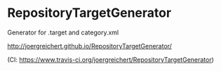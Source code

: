 RepositoryTargetGenerator
=========================

Generator for .target and category.xml

http://joergreichert.github.io/RepositoryTargetGenerator/

(CI: https://www.travis-ci.org/joergreichert/RepositoryTargetGenerator)
